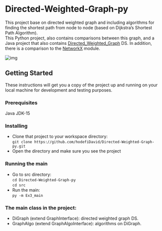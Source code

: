 # Directed-Weighted-Graph-py

This project base on directed weighted graph and including algorithms for finding the shortest path from node to node (based on Dijkstra’s Shortest Path Algorithm).\
This Python project, also contains comparisons between this graph, and a Java project that also contains [Directed_Weighted_Graph](https://github.com/davidfeust/Directed_Weighted_Graph.git) DS. In addition, there is a comparison to the [NetworkX](https://networkx.org/) module.

![img](https://user-images.githubusercontent.com/73194236/103314643-53360e00-4a2c-11eb-88c2-ba5d8720743e.png)

## Getting Started
These instructions will get you a copy of the project up and running on your local machine for development and testing purposes.

### Prerequisites
Java JDK-15

### Installing
- Clone that project to your workspace directory:\
`
git clone https://github.com/hodefiDavid/Directed-Weighted-Graph-py.git
`
- Open the directory and make sure you see the project

### Running the main
- Go to src directory: \
  `cd Directed-Weighted-Graph-py` \
  `cd src`
- Run the main: \
  `py -m Ex3_main`

  
### The main class in the project:
- DiGraph (extend GraphInterface): directed weighted graph DS.
- GraphAlgo (extend GraphAlgoInterface): algorithms on DiGraph. 
